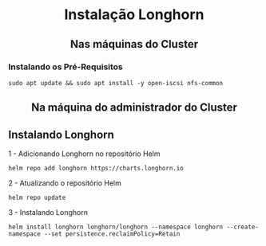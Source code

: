 <h1 align = "center"> Instalação Longhorn </h1>

<h2 align = "center"> Nas máquinas do Cluster </h2>

<h3>Instalando os Pré-Requisitos</h3>
    
    sudo apt update && sudo apt install -y open-iscsi nfs-common

<h2 align = "center"> Na máquina do administrador do Cluster </h2>

<h2> Instalando Longhorn </h2>

1 - Adicionando Longhorn no repositório Helm

    helm repo add longhorn https://charts.longhorn.io

2 - Atualizando o repositório Helm

    helm repo update

3 - Instalando Longhorn

    helm install longhorn longhorn/longhorn --namespace longhorn --create-namespace --set persistence.reclaimPolicy=Retain
